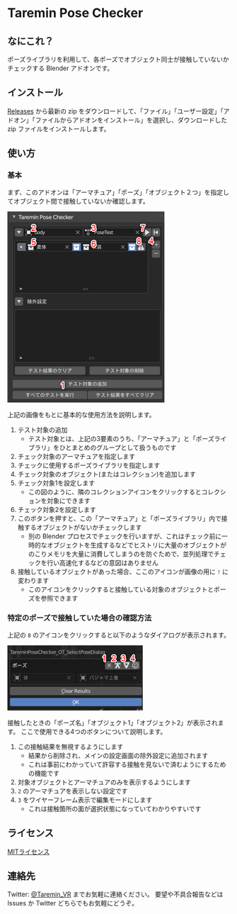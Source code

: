 # Taremin Pose Checker

## なにこれ？

ポーズライブラリを利用して、各ポーズでオブジェクト同士が接触していないかチェックする Blender アドオンです。


## インストール

[Releases](./releases) から最新の zip をダウンロードして、「ファイル」「ユーザー設定」「アドオン」「ファイルからアドオンをインストール」を選択し、ダウンロードした zip ファイルをインストールします。

## 使い方

### 基本

まず、このアドオンは「アーマチュア」「ポーズ」「オブジェクト２つ」を指定してオブジェクト間で接触していないか確認します。

![基本的な使い方](./image/basic_usage.png)

上記の画像をもとに基本的な使用方法を説明します。

1. テスト対象の追加
    - テスト対象とは、上記の3要素のうち、「アーマチュア」と「ポーズライブラリ」をひとまとめのグループとして扱うものです
2. チェック対象のアーマチュアを指定します
3. チェックに使用するポーズライブラリを指定します
4. チェック対象のオブジェクト(またはコレクション)を追加します
5. チェック対象1を設定します
    - この図のように、隣のコレクションアイコンをクリックするとコレクションを対象にできます
6. チェック対象2を設定します
7. このボタンを押すと、この「アーマチュア」と「ポーズライブラリ」内で接触するオブジェクトがないかチェックします
    - 別の Blender プロセスでチェックを行いますが、これはチェック前に一時的なオブジェクトを生成するなどでヒストリに大量のオブジェクトがのこりメモリを大量に消費してしまうのを防ぐためで、並列処理でチェックを行い高速化するなどの意図はありません
8. 接触しているオブジェクトがあった場合、ここのアイコンが画像の用に `!` に変わります
    - このアイコンをクリックすると接触している対象のオブジェクトとポーズを参照できます


### 特定のポーズで接触していた場合の確認方法

上記の `8` のアイコンをクリックすると以下のようなダイアログが表示されます。

![ダイアログ](./image/dialog.png)

接触したときの「ポーズ名」「オブジェクト1」「オブジェクト2」が表示されます。
ここで使用できる4つのボタンについて説明します。

1. この接触結果を無視するようにします
    - 結果から削除され、メインの設定画面の除外設定に追加されます
    - これは事前にわかっていて許容する接触を見ないで済むようにするための機能です
2. 対象オブジェクトとアーマチュアのみを表示するようにします
3. `2` のアーマチュアを表示しない設定です
4. `3` をワイヤーフレーム表示で編集モードにします
    - これは接触箇所の面が選択状態になっていてわかりやすいです


## ライセンス

[MITライセンス](./LICENSE)


## 連絡先

Twitter: [@Taremin_VR](https://twitter.com/Taremin_VR) までお気軽に連絡ください。
要望や不具合報告などは Issues か Twitter どちらでもお気軽にどうぞ。